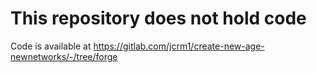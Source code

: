 # This repository does not hold code
Code is available at https://gitlab.com/jcrm1/create-new-age-newnetworks/-/tree/forge
